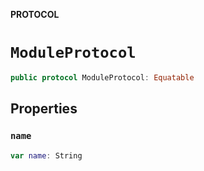 **PROTOCOL**

# `ModuleProtocol`

```swift
public protocol ModuleProtocol: Equatable
```

## Properties
### `name`

```swift
var name: String
```
